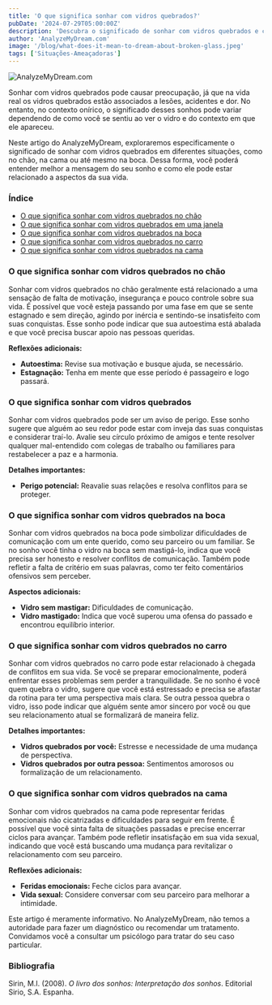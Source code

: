 ```yaml
---
title: 'O que significa sonhar com vidros quebrados?'
pubDate: '2024-07-29T05:00:00Z'
description: 'Descubra o significado de sonhar com vidros quebrados e como esse tipo de sonho pode refletir diversos aspectos da sua vida, desde a comunicação até os conflitos pessoais.'
author: 'AnalyzeMyDream.com'
image: '/blog/what-does-it-mean-to-dream-about-broken-glass.jpeg'
tags: ['Situações-Ameaçadoras']
---
```


![AnalyzeMyDream.com](/blog/what-does-it-mean-to-dream-about-broken-glass.jpeg)

Sonhar com vidros quebrados pode causar preocupação, já que na vida real os vidros quebrados estão associados a lesões, acidentes e dor. No entanto, no contexto onírico, o significado desses sonhos pode variar dependendo de como você se sentiu ao ver o vidro e do contexto em que ele apareceu.

Neste artigo do AnalyzeMyDream, exploraremos especificamente o significado de sonhar com vidros quebrados em diferentes situações, como no chão, na cama ou até mesmo na boca. Dessa forma, você poderá entender melhor a mensagem do seu sonho e como ele pode estar relacionado a aspectos da sua vida.

### Índice

- [O que significa sonhar com vidros quebrados no chão](#o-que-significa-sonhar-com-vidros-quebrados-no-chao)
- [O que significa sonhar com vidros quebrados em uma janela](#o-que-significa-sonhar-com-vidros-quebrados-em-uma-janela)
- [O que significa sonhar com vidros quebrados na boca](#o-que-significa-sonhar-com-vidros-quebrados-na-boca)
- [O que significa sonhar com vidros quebrados no carro](#o-que-significa-sonhar-com-vidros-quebrados-no-carro)
- [O que significa sonhar com vidros quebrados na cama](#o-que-significa-sonhar-com-vidros-quebrados-na-cama)

### O que significa sonhar com vidros quebrados no chão

Sonhar com vidros quebrados no chão geralmente está relacionado a uma sensação de falta de motivação, insegurança e pouco controle sobre sua vida. É possível que você esteja passando por uma fase em que se sente estagnado e sem direção, agindo por inércia e sentindo-se insatisfeito com suas conquistas. Esse sonho pode indicar que sua autoestima está abalada e que você precisa buscar apoio nas pessoas queridas.

**Reflexões adicionais:**

- **Autoestima:** Revise sua motivação e busque ajuda, se necessário.
- **Estagnação:** Tenha em mente que esse período é passageiro e logo passará.

### O que significa sonhar com vidros quebrados

Sonhar com vidros quebrados pode ser um aviso de perigo. Esse sonho sugere que alguém ao seu redor pode estar com inveja das suas conquistas e considerar traí-lo. Avalie seu círculo próximo de amigos e tente resolver qualquer mal-entendido com colegas de trabalho ou familiares para restabelecer a paz e a harmonia.

**Detalhes importantes:**

- **Perigo potencial:** Reavalie suas relações e resolva conflitos para se proteger.

### O que significa sonhar com vidros quebrados na boca

Sonhar com vidros quebrados na boca pode simbolizar dificuldades de comunicação com um ente querido, como seu parceiro ou um familiar. Se no sonho você tinha o vidro na boca sem mastigá-lo, indica que você precisa ser honesto e resolver conflitos de comunicação. Também pode refletir a falta de critério em suas palavras, como ter feito comentários ofensivos sem perceber.

**Aspectos adicionais:**

- **Vidro sem mastigar:** Dificuldades de comunicação.
- **Vidro mastigado:** Indica que você superou uma ofensa do passado e encontrou equilíbrio interior.

### O que significa sonhar com vidros quebrados no carro

Sonhar com vidros quebrados no carro pode estar relacionado à chegada de conflitos em sua vida. Se você se preparar emocionalmente, poderá enfrentar esses problemas sem perder a tranquilidade. Se no sonho é você quem quebra o vidro, sugere que você está estressado e precisa se afastar da rotina para ter uma perspectiva mais clara. Se outra pessoa quebra o vidro, isso pode indicar que alguém sente amor sincero por você ou que seu relacionamento atual se formalizará de maneira feliz.

**Detalhes importantes:**

- **Vidros quebrados por você:** Estresse e necessidade de uma mudança de perspectiva.
- **Vidros quebrados por outra pessoa:** Sentimentos amorosos ou formalização de um relacionamento.

### O que significa sonhar com vidros quebrados na cama

Sonhar com vidros quebrados na cama pode representar feridas emocionais não cicatrizadas e dificuldades para seguir em frente. É possível que você sinta falta de situações passadas e precise encerrar ciclos para avançar. Também pode refletir insatisfação em sua vida sexual, indicando que você está buscando uma mudança para revitalizar o relacionamento com seu parceiro.

**Reflexões adicionais:**

- **Feridas emocionais:** Feche ciclos para avançar.
- **Vida sexual:** Considere conversar com seu parceiro para melhorar a intimidade.

Este artigo é meramente informativo. No AnalyzeMyDream, não temos a autoridade para fazer um diagnóstico ou recomendar um tratamento. Convidamos você a consultar um psicólogo para tratar do seu caso particular.

### Bibliografia

Sirin, M.I. (2008). *O livro dos sonhos: Interpretação dos sonhos*. Editorial Sirio, S.A. Espanha.
